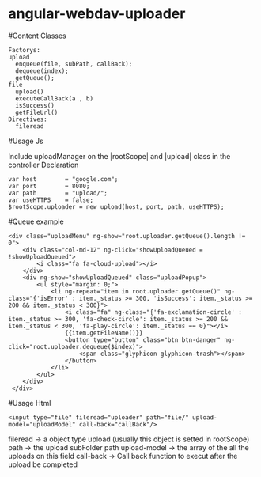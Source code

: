 # angular-webdav-uploader


#Content Classes
```
Factorys:
upload
  enqueue(file, subPath, callBack);
  dequeue(index);
  getQueue();
file
  upload()
  executeCallBack(a , b)
  isSuccess()
  getFileUrl()
Directives:
  fileread
```
#Usage Js

Include uploadManager on the |rootScope| and |upload| class in the controller
Declaration
```
var host        = "google.com";
var port        = 8080;
var path        = "upload/";
var useHTTPS    = false;
$rootScope.uploader = new upload(host, port, path, useHTTPS);
```
#Queue example

```
<div class="uploadMenu" ng-show="root.uploader.getQueue().length != 0">
    <div class="col-md-12" ng-click="showUploadQueued = !showUploadQueued">
        <i class="fa fa-cloud-upload"></i>
    </div>
    <div ng-show="showUploadQueued" class="uploadPopup">
        <ul style="margin: 0;">
            <li ng-repeat="item in root.uploader.getQueue()" ng-class="{'isError' : item._status >= 300, 'isSuccess': item._status >= 200 && item._status < 300}">
                <i class="fa" ng-class="{'fa-exclamation-circle' : item._status >= 300, 'fa-check-circle': item._status >= 200 && item._status < 300, 'fa-play-circle': item._status == 0}"></i>
                {{item.getFileName()}}
                <button type="button" class="btn btn-danger" ng-click="root.uploader.dequeue($index)">
                    <span class="glyphicon glyphicon-trash"></span>
                </button>
            </li>
        </ul>
    </div>
 </div>
 ```

#Usage Html

```
<input type="file" fileread="uploader" path="file/" upload-model="uploadModel" call-back="callBack"/>
```

fileread        -> a object type upload (usually this object is setted in rootScope)
path            -> the upload subFolder path
upload-model    -> the array of the all the uploads on this field
call-back       -> Call back function to execut after the upload be completed
